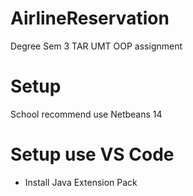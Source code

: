 # AirlineReservation
Degree Sem 3 TAR UMT OOP assignment

# Setup
School recommend use Netbeans 14

# Setup use VS Code
- Install Java Extension Pack
